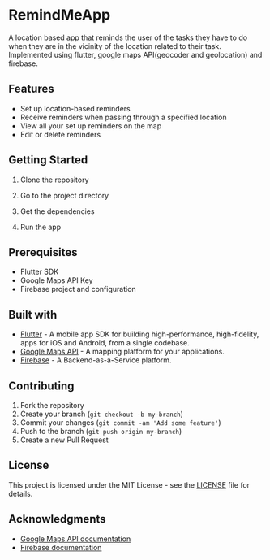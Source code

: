 # RemindMeApp
A location based app that reminds the user of the tasks they have to do when they are in the vicinity of the location related to their task. Implemented using flutter, google maps API(geocoder and geolocation) and firebase.

## Features
- Set up location-based reminders
- Receive reminders when passing through a specified location
- View all your set up reminders on the map
- Edit or delete reminders

## Getting Started
1. Clone the repository

2. Go to the project directory

3. Get the dependencies

4. Run the app

## Prerequisites
- Flutter SDK
- Google Maps API Key
- Firebase project and configuration

## Built with
- [Flutter](https://flutter.dev/) - A mobile app SDK for building high-performance, high-fidelity, apps for iOS and Android, from a single codebase.
- [Google Maps API](https://developers.google.com/maps/documentation) - A mapping platform for your applications.
- [Firebase](https://firebase.google.com/) - A Backend-as-a-Service platform.

## Contributing
1. Fork the repository
2. Create your branch (`git checkout -b my-branch`)
3. Commit your changes (`git commit -am 'Add some feature'`)
4. Push to the branch (`git push origin my-branch`)
5. Create a new Pull Request

## License
This project is licensed under the MIT License - see the [LICENSE](LICENSE) file for details.

## Acknowledgments
- [Google Maps API documentation](https://developers.google.com/maps/documentation)
- [Firebase documentation](https://firebase.google.com/docs)
